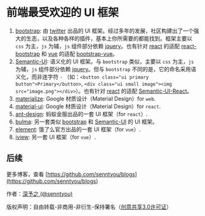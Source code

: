 # 前端最受欢迎的 UI 框架

1. [bootstrap](https://github.com/twbs/bootstrap): 由 [twitter](https://twitter.com/) 出品的 UI 框架。经过多年的发展，社区构建出了一个强大的生态，以及各种各样的插件，基本上你所需要的都能找到。框架主要以 `css` 为主，`js` 为辅，`js` 组件部分依赖 [jquery](https://github.com/jquery/jquery)。也有针对 [react](https://github.com/facebook/react) 的适配 [react-bootstrap](https://github.com/react-bootstrap/react-bootstrap) 和 [vue](https://github.com/vuejs/vue) 的适配 [bootstrap-vue](https://github.com/bootstrap-vue/bootstrap-vue)。 
2. [Semantic-UI](https://github.com/Semantic-Org/Semantic-UI): 语义化的 UI 框架。与 `bootstrap` 类似，主要以 `css` 为主，`js` 为辅，`js` 组件部分依赖 [jquery](https://github.com/jquery/jquery)。但与 `bootstrap` 不同的是，它的命名采用语义化，而非连字符 `-` （如：`<button class="ui primary button">Primary</button>`, `<div class="ui small image"><img src="image.png"></div>`）。也有针对 [react](https://github.com/facebook/react) 的适配 [Semantic-UI-React](https://github.com/Semantic-Org/Semantic-UI-React)。
3. [materialize](https://github.com/Dogfalo/materialize): Google 材质设计（Material Design）for `web`.
4. [material-ui](https://github.com/mui-org/material-ui): Google 材质设计（Material Design）for `react`.
5. [ant-design](https://github.com/ant-design/ant-design): 蚂蚁金服出品的一套 UI 框架（for `react`）.
6. [bulma](https://github.com/jgthms/bulma): 另一套类似 [bootstrap](https://github.com/twbs/bootstrap) 和 [Semantic-UI](https://github.com/Semantic-Org/Semantic-UI) 的 UI 框架。
7. [element](https://github.com/ElemeFE/element): 饿了么官方出品的一套 UI 框架（for `vue`）.
8. [iview](https://github.com/iview/iview): 另一套 UI 框架（for `vue`）.

## 后续

更多博客，查看 [https://github.com/senntyou/blogs](https://github.com/senntyou/blogs)

作者：[深予之 (@senntyou)](https://github.com/senntyou)

版权声明：自由转载-非商用-非衍生-保持署名（[创意共享3.0许可证](https://creativecommons.org/licenses/by-nc-nd/3.0/deed.zh)）
